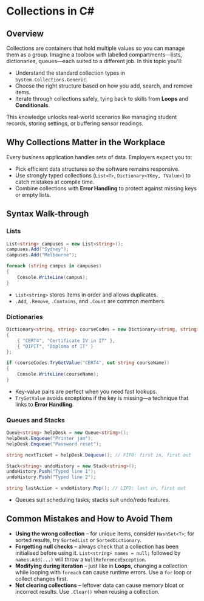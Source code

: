 # Collections in C#

## Overview
Collections are containers that hold multiple values so you can manage them as a group. Imagine a toolbox with labelled compartments—lists, dictionaries, queues—each suited to a different job. In this topic you'll:

- Understand the standard collection types in `System.Collections.Generic`.
- Choose the right structure based on how you add, search, and remove items.
- Iterate through collections safely, tying back to skills from **Loops** and **Conditionals**.

This knowledge unlocks real-world scenarios like managing student records, storing settings, or buffering sensor readings.

## Why Collections Matter in the Workplace
Every business application handles sets of data. Employers expect you to:

- Pick efficient data structures so the software remains responsive.
- Use strongly typed collections (`List<T>`, `Dictionary<TKey, TValue>`) to catch mistakes at compile time.
- Combine collections with **Error Handling** to protect against missing keys or empty lists.

## Syntax Walk-through
### Lists

```csharp
List<string> campuses = new List<string>();
campuses.Add("Sydney");
campuses.Add("Melbourne");

foreach (string campus in campuses)
{
    Console.WriteLine(campus);
}
```

- `List<string>` stores items in order and allows duplicates.
- `.Add`, `.Remove`, `.Contains`, and `.Count` are common members.

### Dictionaries

```csharp
Dictionary<string, string> courseCodes = new Dictionary<string, string>
{
    { "CERT4", "Certificate IV in IT" },
    { "DIPIT", "Diploma of IT" }
};

if (courseCodes.TryGetValue("CERT4", out string courseName))
{
    Console.WriteLine(courseName);
}
```

- Key-value pairs are perfect when you need fast lookups.
- `TryGetValue` avoids exceptions if the key is missing—a technique that links to **Error Handling**.

### Queues and Stacks

```csharp
Queue<string> helpDesk = new Queue<string>();
helpDesk.Enqueue("Printer jam");
helpDesk.Enqueue("Password reset");

string nextTicket = helpDesk.Dequeue(); // FIFO: first in, first out
```

```csharp
Stack<string> undoHistory = new Stack<string>();
undoHistory.Push("Typed line 1");
undoHistory.Push("Typed line 2");

string lastAction = undoHistory.Pop(); // LIFO: last in, first out
```

- Queues suit scheduling tasks; stacks suit undo/redo features.

## Common Mistakes and How to Avoid Them
- **Using the wrong collection** – for unique items, consider `HashSet<T>`; for sorted results, try `SortedList` or `SortedDictionary`.
- **Forgetting null checks** – always check that a collection has been initialised before using it. `List<string> names = null;` followed by `names.Add(...)` will throw a `NullReferenceException`.
- **Modifying during iteration** – just like in **Loops**, changing a collection while looping with `foreach` can cause runtime errors. Use a `for` loop or collect changes first.
- **Not clearing collections** – leftover data can cause memory bloat or incorrect results. Use `.Clear()` when reusing a collection.

